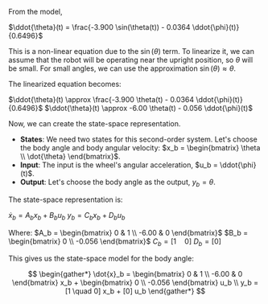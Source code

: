 From the model,

$\ddot{\theta}(t) = \frac{-3.900 \sin(\theta(t)) - 0.0364 \ddot{\phi}(t)}{0.6496}$

This is a non-linear equation due to the $\sin(\theta)$ term. To linearize it, we can assume that the robot will be operating near the upright position, so $\theta$ will be small. For small angles, we can use the approximation $\sin(\theta) \approx \theta$.

The linearized equation becomes:

$\ddot{\theta}(t) \approx \frac{-3.900 \theta(t) - 0.0364 \ddot{\phi}(t)}{0.6496}$
$\ddot{\theta}(t) \approx -6.00 \theta(t) - 0.056 \ddot{\phi}(t)$

Now, we can create the state-space representation.

* **States**: We need two states for this second-order system. Let's choose the body angle and body angular velocity: $x_b = \begin{bmatrix} \theta \\ \dot{\theta} \end{bmatrix}$.
* **Input**: The input is the wheel's angular acceleration, $u_b = \ddot{\phi}(t)$.
* **Output**: Let's choose the body angle as the output, $y_b = \theta$.

The state-space representation is:

$\dot{x}_b = A_b x_b + B_b u_b$
$y_b = C_b x_b + D_b u_b$

Where:
$A_b = \begin{bmatrix} 0 & 1 \\ -6.00 & 0 \end{bmatrix}$
$B_b = \begin{bmatrix} 0 \\ -0.056 \end{bmatrix}$
$C_b = [1 \quad 0]$
$D_b = [0]$

This gives us the state-space model for the body angle:

$$
\begin{gather*}
\dot{x}_b = \begin{bmatrix} 0 & 1 \\ -6.00 & 0 \end{bmatrix} x_b + \begin{bmatrix} 0 \\ -0.056 \end{bmatrix} u_b \\
y_b = [1 \quad 0] x_b + [0] u_b
\end{gather*}
$$
